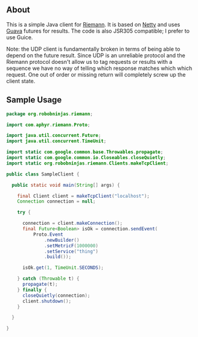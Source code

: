About
-----

This is a simple Java client for [Riemann](https://github.com/aphyr/riemann). It is based on [Netty](http://netty.io) and uses
[Guava](http://code.google.com/p/guava-libraries/) futures for results. The code is also JSR305 compatible; I prefer to use Guice.

Note: the UDP client is fundamentally broken in terms of being able to depend on the future result. Since UDP is an unreliable
protocol and the Riemann protocol doesn't allow us to tag requests or results with a sequence we have no way of telling which
response matches which which request. One out of order or missing return will completely screw up the client state.

Sample Usage
------------

```java
package org.robobninjas.riemann;

import com.aphyr.riemann.Proto;

import java.util.concurrent.Future;
import java.util.concurrent.TimeUnit;

import static com.google.common.base.Throwables.propagate;
import static com.google.common.io.Closeables.closeQuietly;
import static org.robobninjas.riemann.Clients.makeTcpClient;

public class SampleClient {

  public static void main(String[] args) {

    final Client client = makeTcpClient("localhost");
    Connection connection = null;

    try {

      connection = client.makeConnection();
      final Future<Boolean> isOk = connection.sendEvent(
          Proto.Event
              .newBuilder()
              .setMetricF(1000000)
              .setService("thing")
              .build());

      isOk.get(1, TimeUnit.SECONDS);

    } catch (Throwable t) {
      propagate(t);
    } finally {
      closeQuietly(connection);
      client.shutdown();
    }

  }

}
```